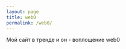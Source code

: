 ```yaml
---
layout: page
title: web0
permalink: /web0/
---
```

<div class="trix-content">
  <div>Мой сайт в тренде и он - воплощение web0</div>
</div>

